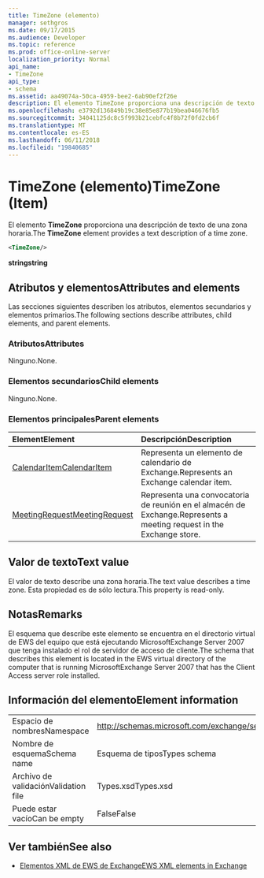 ```yaml
---
title: TimeZone (elemento)
manager: sethgros
ms.date: 09/17/2015
ms.audience: Developer
ms.topic: reference
ms.prod: office-online-server
localization_priority: Normal
api_name:
- TimeZone
api_type:
- schema
ms.assetid: aa49074a-50ca-4959-bee2-6ab90ef2f26e
description: El elemento TimeZone proporciona una descripción de texto de una zona horaria.
ms.openlocfilehash: e3792d136849b19c38e85e877b19bea046676fb5
ms.sourcegitcommit: 34041125dc8c5f993b21cebfc4f8b72f0fd2cb6f
ms.translationtype: MT
ms.contentlocale: es-ES
ms.lasthandoff: 06/11/2018
ms.locfileid: "19840685"
---
```

# <a name="timezone-item"></a><span data-ttu-id="b9704-103">TimeZone (elemento)</span><span class="sxs-lookup"><span data-stu-id="b9704-103">TimeZone (Item)</span></span>

<span data-ttu-id="b9704-104">El elemento **TimeZone** proporciona una descripción de texto de una zona horaria.</span><span class="sxs-lookup"><span data-stu-id="b9704-104">The **TimeZone** element provides a text description of a time zone.</span></span> 
  
```xml
<TimeZone/>
```

 <span data-ttu-id="b9704-105">**string**</span><span class="sxs-lookup"><span data-stu-id="b9704-105">**string**</span></span>
## <a name="attributes-and-elements"></a><span data-ttu-id="b9704-106">Atributos y elementos</span><span class="sxs-lookup"><span data-stu-id="b9704-106">Attributes and elements</span></span>

<span data-ttu-id="b9704-107">Las secciones siguientes describen los atributos, elementos secundarios y elementos primarios.</span><span class="sxs-lookup"><span data-stu-id="b9704-107">The following sections describe attributes, child elements, and parent elements.</span></span>
  
### <a name="attributes"></a><span data-ttu-id="b9704-108">Atributos</span><span class="sxs-lookup"><span data-stu-id="b9704-108">Attributes</span></span>

<span data-ttu-id="b9704-109">Ninguno.</span><span class="sxs-lookup"><span data-stu-id="b9704-109">None.</span></span>
  
### <a name="child-elements"></a><span data-ttu-id="b9704-110">Elementos secundarios</span><span class="sxs-lookup"><span data-stu-id="b9704-110">Child elements</span></span>

<span data-ttu-id="b9704-111">Ninguno.</span><span class="sxs-lookup"><span data-stu-id="b9704-111">None.</span></span>
  
### <a name="parent-elements"></a><span data-ttu-id="b9704-112">Elementos principales</span><span class="sxs-lookup"><span data-stu-id="b9704-112">Parent elements</span></span>

|<span data-ttu-id="b9704-113">**Element**</span><span class="sxs-lookup"><span data-stu-id="b9704-113">**Element**</span></span>|<span data-ttu-id="b9704-114">**Descripción**</span><span class="sxs-lookup"><span data-stu-id="b9704-114">**Description**</span></span>|
|:-----|:-----|
|[<span data-ttu-id="b9704-115">CalendarItem</span><span class="sxs-lookup"><span data-stu-id="b9704-115">CalendarItem</span></span>](calendaritem.md) <br/> |<span data-ttu-id="b9704-116">Representa un elemento de calendario de Exchange.</span><span class="sxs-lookup"><span data-stu-id="b9704-116">Represents an Exchange calendar item.</span></span>  <br/> |
|[<span data-ttu-id="b9704-117">MeetingRequest</span><span class="sxs-lookup"><span data-stu-id="b9704-117">MeetingRequest</span></span>](meetingrequest.md) <br/> |<span data-ttu-id="b9704-118">Representa una convocatoria de reunión en el almacén de Exchange.</span><span class="sxs-lookup"><span data-stu-id="b9704-118">Represents a meeting request in the Exchange store.</span></span>  <br/> |
   
## <a name="text-value"></a><span data-ttu-id="b9704-119">Valor de texto</span><span class="sxs-lookup"><span data-stu-id="b9704-119">Text value</span></span>

<span data-ttu-id="b9704-120">El valor de texto describe una zona horaria.</span><span class="sxs-lookup"><span data-stu-id="b9704-120">The text value describes a time zone.</span></span> <span data-ttu-id="b9704-121">Esta propiedad es de sólo lectura.</span><span class="sxs-lookup"><span data-stu-id="b9704-121">This property is read-only.</span></span>
  
## <a name="remarks"></a><span data-ttu-id="b9704-122">Notas</span><span class="sxs-lookup"><span data-stu-id="b9704-122">Remarks</span></span>

<span data-ttu-id="b9704-123">El esquema que describe este elemento se encuentra en el directorio virtual de EWS del equipo que está ejecutando MicrosoftExchange Server 2007 que tenga instalado el rol de servidor de acceso de cliente.</span><span class="sxs-lookup"><span data-stu-id="b9704-123">The schema that describes this element is located in the EWS virtual directory of the computer that is running MicrosoftExchange Server 2007 that has the Client Access server role installed.</span></span>
  
## <a name="element-information"></a><span data-ttu-id="b9704-124">Información del elemento</span><span class="sxs-lookup"><span data-stu-id="b9704-124">Element information</span></span>

|||
|:-----|:-----|
|<span data-ttu-id="b9704-125">Espacio de nombres</span><span class="sxs-lookup"><span data-stu-id="b9704-125">Namespace</span></span>  <br/> |http://schemas.microsoft.com/exchange/services/2006/types  <br/> |
|<span data-ttu-id="b9704-126">Nombre de esquema</span><span class="sxs-lookup"><span data-stu-id="b9704-126">Schema name</span></span>  <br/> |<span data-ttu-id="b9704-127">Esquema de tipos</span><span class="sxs-lookup"><span data-stu-id="b9704-127">Types schema</span></span>  <br/> |
|<span data-ttu-id="b9704-128">Archivo de validación</span><span class="sxs-lookup"><span data-stu-id="b9704-128">Validation file</span></span>  <br/> |<span data-ttu-id="b9704-129">Types.xsd</span><span class="sxs-lookup"><span data-stu-id="b9704-129">Types.xsd</span></span>  <br/> |
|<span data-ttu-id="b9704-130">Puede estar vacío</span><span class="sxs-lookup"><span data-stu-id="b9704-130">Can be empty</span></span>  <br/> |<span data-ttu-id="b9704-131">False</span><span class="sxs-lookup"><span data-stu-id="b9704-131">False</span></span>  <br/> |
   
## <a name="see-also"></a><span data-ttu-id="b9704-132">Ver también</span><span class="sxs-lookup"><span data-stu-id="b9704-132">See also</span></span>



- [<span data-ttu-id="b9704-133">Elementos XML de EWS de Exchange</span><span class="sxs-lookup"><span data-stu-id="b9704-133">EWS XML elements in Exchange</span></span>](ews-xml-elements-in-exchange.md)

